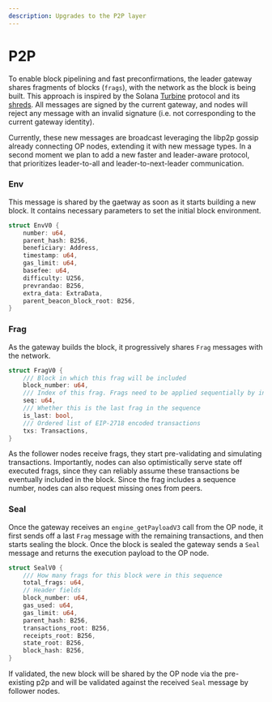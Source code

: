 ```yaml
---
description: Upgrades to the P2P layer
---
```


# P2P

To enable block pipelining and fast preconfirmations, the leader gateway shares fragments of blocks (`frags`), with the network as the block is being built. This approach is inspired by the Solana [Turbine](https://www.helius.dev/blog/turbine-block-propagation-on-solana) protocol and its [shreds](https://github.com/solana-foundation/specs/blob/bff3757c9b7ef3e027105b4c3679e3310592db18/p2p/shred.md). All messages are signed by the current gateway, and nodes will reject any message with an invalid signature (i.e. not corresponding to the current gateway identity).

Currently, these new messages are broadcast leveraging the libp2p gossip already connecting OP nodes, extending it with new message types. In a second moment we plan to add a new faster and leader-aware protocol, that prioritizes leader-to-all and leader-to-next-leader communication.

### Env

This message is shared by the gaetway as soon as it starts building a new block. It contains necessary parameters to set the initial block environment.

```rust
struct EnvV0 {
    number: u64,
    parent_hash: B256,
    beneficiary: Address,
    timestamp: u64,
    gas_limit: u64,
    basefee: u64,
    difficulty: U256,
    prevrandao: B256,
    extra_data: ExtraData,
    parent_beacon_block_root: B256,
}
```

### Frag

As the gateway builds the block, it progressively shares `Frag` messages with the network. 

```rust
struct FragV0 {
    /// Block in which this frag will be included
    block_number: u64,
    /// Index of this frag. Frags need to be applied sequentially by index, up to [`SealV0::total_frags`]
    seq: u64,
    /// Whether this is the last frag in the sequence
    is_last: bool,
    /// Ordered list of EIP-2718 encoded transactions
    txs: Transactions,
}
```
As the follower nodes receive frags, they start pre-validating and simulating transactions. Importantly, nodes can also optimistically serve state off executed frags, since they can reliably assume these transactions be eventually included in the block. Since the frag includes a sequence number, nodes can also request missing ones from peers. 

### Seal

Once the gateway receives an `engine_getPayloadV3` call from the OP node, it first sends off a last `Frag` message with the remaining transactions, and then starts sealing the block. Once the block is sealed the gateway sends a `Seal` message and returns the execution payload to the OP node.

```rust
struct SealV0 {
    /// How many frags for this block were in this sequence
    total_frags: u64,
    // Header fields
    block_number: u64,
    gas_used: u64,
    gas_limit: u64,
    parent_hash: B256,
    transactions_root: B256,
    receipts_root: B256,
    state_root: B256,
    block_hash: B256,
}
```

If validated, the new block will be shared by the OP node via the pre-existing p2p and will be validated against the received `Seal` message by follower nodes.